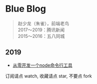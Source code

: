 # Blue Blog

> 赵少龙（朱雀），前端老鸟  <br/>
> 2017～2019：腾讯新闻<br/>
> 2015～2016：五八同城<br/>

## 2019
- [从零开发一个node命令行工具](https://github.com/bulubulucat/Bulu-Blog/blob/master/2019/%E4%BB%8E%E9%9B%B6%E5%BC%80%E5%8F%91%E4%B8%80%E4%B8%AAnode%E5%91%BD%E4%BB%A4%E8%A1%8C%E5%B7%A5%E5%85%B7.md)

订阅请点 watch, 收藏请点 star, 不要点 fork
